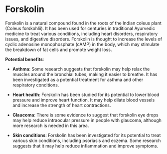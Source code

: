 [//]: # (source: ?)
[//]: # (tags: herbals)

# Forskolin

Forskolin is a natural compound found in the roots of the Indian coleus plant (Coleus forskohlii). It has been used for centuries in traditional Ayurvedic medicine to treat various conditions, including heart disorders, respiratory issues, and digestive disorders. Forskolin is thought to increase the levels of cyclic adenosine monophosphate (cAMP) in the body, which may stimulate the breakdown of fat cells and promote weight loss.

**Potential benefits**:

* **Asthma**: Some research suggests that forskolin may help relax the muscles around the bronchial tubes, making it easier to breathe. It has been investigated as a potential treatment for asthma and other respiratory conditions.

* **Heart health**: Forskolin has been studied for its potential to lower blood pressure and improve heart function. It may help dilate blood vessels and increase the strength of heart contractions.

* **Glaucoma**: There is some evidence to suggest that forskolin eye drops may help reduce intraocular pressure in people with glaucoma, although more research is needed in this area.

* **Skin conditions**: Forskolin has been investigated for its potential to treat various skin conditions, including psoriasis and eczema. Some research suggests that it may help reduce inflammation and improve symptoms.
